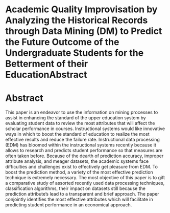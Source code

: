 # Academic Quality Improvisation by Analyzing the Historical Records through Data Mining (DM) to Predict the Future Outcome of the Undergraduate Students for the Betterment of their EducationAbstract

# Abstract
This paper is an endeavor to use the information on mining processes to assist in enhancing the standard of the upper education system by evaluating student data to review the most attributes that will affect the scholar performance in courses. Instructional systems would like innovative ways in which to boost the standard of education to realize the most effective results and reduce the failure rate. Instructional data processing (EDM) has bloomed within the instructional systems recently because it allows to research and predicts student performance so that measures are often taken before. Because of the dearth of prediction accuracy, improper attribute analysis, and meager datasets, the academic systems face difficulties and challenges exist to effectively get pleasure from EDM. To boost the prediction method, a variety of the most effective prediction technique is extremely necessary. The most objective of this paper is to gift a comparative study of assorted recently used data processing techniques, classification algorithms, their impact on datasets still because the prediction attribute’s lead to a transparent and brief approach. The paper conjointly identifies the most effective attributes which will facilitate in predicting student performance in an economical approach.
